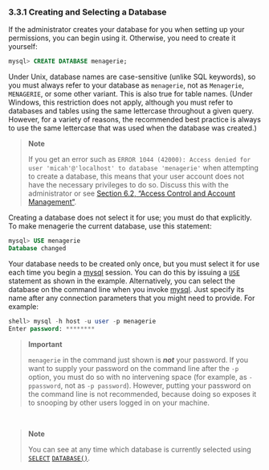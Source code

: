 ### 3.3.1 Creating and Selecting a Database

If the administrator creates your database for you when setting up your permissions, you can begin using it. Otherwise, you need to create it yourself:

```sql
mysql> CREATE DATABASE menagerie;
```

Under Unix, database names are case-sensitive (unlike SQL keywords), so you must always refer to your database as `menagerie`, not as `Menagerie`, `MENAGERIE`, or some other variant. This is also true for table names. (Under Windows, this restriction does not apply, although you must refer to databases and tables using the same lettercase throughout a given query. However, for a variety of reasons, the recommended best practice is always to use the same lettercase that was used when the database was created.)

> **Note**
>
> If you get an error such as `ERROR 1044 (42000): Access denied for user 'micah'@'localhost' to database 'menagerie'` when attempting to create a database, this means that your user account does not have the necessary privileges to do so. Discuss this with the administrator or see [Section 6.2, “Access Control and Account Management”](https://dev.mysql.com/doc/refman/8.0/en/access-control.html).

Creating a database does not select it for use; you must do that explicitly. To make menagerie the current database, use this statement:

```sql
mysql> USE menagerie
Database changed
```

Your database needs to be created only once, but you must select it for use each time you begin a [mysql](mysql.md) session. You can do this by issuing a [`USE`](https://dev.mysql.com/doc/refman/8.0/en/use.html) statement as shown in the example. Alternatively, you can select the database on the command line when you invoke [mysql](mysql.md). Just specify its name after any connection parameters that you might need to provide. For example:

```sql
shell> mysql -h host -u user -p menagerie
Enter password: ********
```

> **Important**
>
> `menagerie` in the command just shown is ***not*** your password. If you want to supply your password on the command line after the `-p` option, you must do so with no intervening space (for example, as `-ppassword`, not as `-p password`). However, putting your password on the command line is not recommended, because doing so exposes it to snooping by other users logged in on your machine.

&nbsp;

> **Note**
>
> You can see at any time which database is currently selected using [`SELECT`](https://dev.mysql.com/doc/refman/8.0/en/select.html) [`DATABASE()`](https://dev.mysql.com/doc/refman/8.0/en/information-functions.html#function_database).